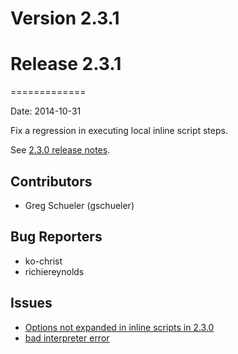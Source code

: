 # Version 2.3.1



# Release 2.3.1
=============

Date: 2014-10-31

Fix a regression in executing local inline script steps.

See [2.3.0 release notes](/history/version-2.3.0.md).

## Contributors

* Greg Schueler (gschueler)

## Bug Reporters

* ko-christ
* richiereynolds

## Issues

* [Options not expanded in inline scripts in 2.3.0](https://github.com/qwcontrol/qwcontrol/issues/994)
* [bad interpreter error](https://github.com/qwcontrol/qwcontrol/issues/993)